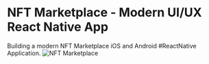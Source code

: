 # NFT Marketplace - Modern UI/UX React Native App

Building a modern NFT Marketplace iOS and Android #ReactNative Application.
![NFT Marketplace](https://i.ibb.co/X5kYdvB/image.png)


